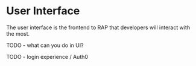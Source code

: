 # User Interface

The user interface is the frontend to RAP that developers will interact with the most.

TODO - what can you do in UI?

TODO - login experience / Auth0

